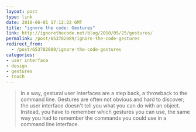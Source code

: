 ```yaml
---
layout: post
type: link
date: 2010-06-01 17:12:22 GMT
title: "ignore the code: Gestures"
link: http://ignorethecode.net/blog/2010/05/25/gestures/
permalink: /post/653782089/ignore-the-code-gestures
redirect_from: 
  - /post/653782089/ignore-the-code-gestures
categories:
- user interface
- design
- gestures
- touch
---
```

<blockquote>In a way, gestural user interfaces are a step back, a throwback to the command line. Gestures are often not obvious and hard to discover; the user interface doesn't tell you what you can do with an object. Instead, you have to remember which gestures you can use, the same way you had to remember the commands you could use in a command line interface.</blockquote>